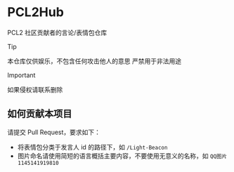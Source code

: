 # PCL2Hub
PCL2 社区贡献者的言论/表情包仓库

> [!TIP]
> 本仓库仅供娱乐，不包含任何攻击他人的意思
> 严禁用于非法用途

> [!IMPORTANT]
> 如果侵权请联系删除

## 如何贡献本项目
请提交 Pull Request，要求如下：
- 将表情包分类于发言人 id 的路径下，如 `/Light-Beacon`
- 图片命名请使用简短的语言概括主要内容，不要使用无意义的名称，如 `QQ图片1145141919810`
